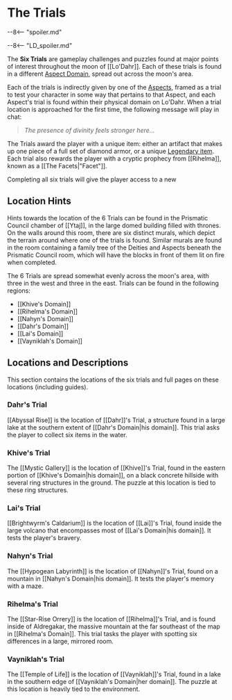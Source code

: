 # The Trials

--8<-- "spoiler.md"

--8<-- "LD_spoiler.md"

The **Six Trials** are gameplay challenges and puzzles found at major points of interest throughout the moon of [[Lo'Dahr]]. Each of these trials is found in a different [Aspect Domain](/World/Post-75_Area/Regions/), spread out across the moon's area.

Each of the trials is indirectly given by one of the [Aspects](/Lore/Higher_Beings/Aspects/), framed as a trial to test your character in some way that pertains to that Aspect, and each Aspect's trial is found within their physical domain on Lo'Dahr. When a trial location is approached for the first time, the following message will play in chat:

> *The presence of divinity feels stronger here...*

The Trials award the player with a unique item: either an artifact that makes up one piece of a full set of diamond armor, or a unique [Legendary item](/Items/Legendary_Items/). Each trial also rewards the player with a cryptic prophecy from [[Rihelma]], known as a [[The Facets|"Facet"]].

Completing all six trials will give the player access to a new 

## Location Hints
Hints towards the location of the 6 Trials can be found in the Prismatic Council chamber of [[Ytaj]], in the large domed building filled with thrones. On the walls around this room, there are six distinct murals, which depict the terrain around where one of the trials is found. Similar murals are found in the room containing a family tree of the Deities and Aspects beneath the Prismatic Council room, which will have the blocks in front of them lit on fire when completed.

The 6 Trials are spread somewhat evenly across the moon's area, with three in the west and three in the east. Trials can be found in the following regions: <br>
- [[Khive's Domain]] <br>
- [[Rihelma's Domain]] <br>
- [[Nahyn's Domain]] <br>
- [[Dahr's Domain]] <br>
- [[Lai's Domain]] <br>
- [[Vayniklah's Domain]]

## Locations and Descriptions
This section contains the locations of the six trials and full pages on these locations (including guides).

### Dahr's Trial
[[Abyssal Rise]] is the location of [[Dahr]]'s Trial, a structure found in a large lake at the southern extent of [[Dahr's Domain|his domain]]. This trial asks the player to collect six items in the water.

### Khive's Trial
The [[Mystic Gallery]] is the location of [[Khive]]'s Trial, found in the eastern portion of [[Khive's Domain|his domain]], on a black concrete hillside with several ring structures in the ground. The puzzle at this location is tied to these ring structures.

### Lai's Trial
[[Brightwyrm's Caldarium]] is the location of [[Lai]]'s Trial, found inside the large volcano that encompasses most of [[Lai's Domain|his domain]]. It tests the player's bravery.

### Nahyn's Trial
The [[Hypogean Labyrinth]] is the location of [[Nahyn]]'s Trial, found on a mountain in [[Nahyn's Domain|his domain]]. It tests the player's memory with a maze.

### Rihelma's Trial
The [[Star-Rise Orrery]] is the location of [[Rihelma]]'s Trial, and is found inside of Aldregakar, the massive mountain at the far southeast of the map in [[Rihelma's Domain]]. This trial tasks the player with spotting six differences in a large, mirrored room.

### Vayniklah's Trial
The [[Temple of Life]] is the location of [[Vayniklah]]'s Trial, found in a lake in the southern edge of [[Vayniklah's Domain|her domain]]. The puzzle at this location is heavily tied to the environment.
